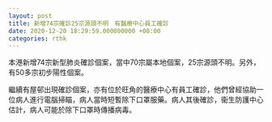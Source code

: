 ```yaml
---
layout: post
title: 新增74宗確診25宗源頭不明　有醫療中心員工確診
date: 2020-12-20 18:29:59.000000000 +08:00
categories: rthk
---
```


本港新增74宗新型肺炎確診個案，當中70宗屬本地個案，25宗源頭不明。另外，有50多宗初步陽性個案。

繼續有屋邨出現確診個案，亦有位於旺角的醫療中心有員工確診，他們曾經協助一位病人進行電腦掃瞄，病人當時短暫除下口罩服藥。病人其後確診，衞生防護中心估計，病人可能於除下口罩時傳播病毒。
